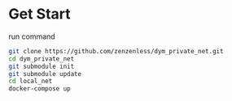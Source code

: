 # Get Start

run command

``` sh
git clone https://github.com/zenzenless/dym_private_net.git
cd dym_private_net
git submodule init
git submodule update
cd local_net
docker-compose up
```
